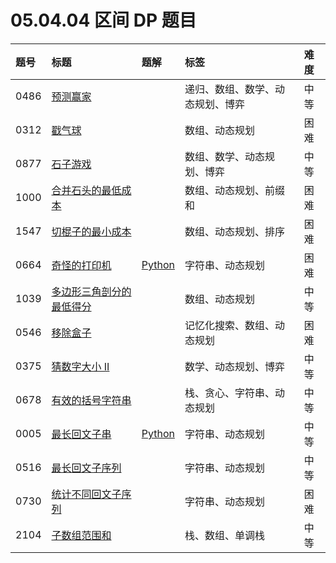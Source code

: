 # 05.04.04 区间 DP 题目

| 题号 | 标题 | 题解 | 标签 | 难度 |
| :------ | :------ | :------ | :------ | :------ |
| 0486 | [预测赢家](https://leetcode.cn/problems/predict-the-winner/) |  | 递归、数组、数学、动态规划、博弈 | 中等 |
| 0312 | [戳气球](https://leetcode.cn/problems/burst-balloons/) |  | 数组、动态规划 | 困难 |
| 0877 | [石子游戏](https://leetcode.cn/problems/stone-game/) |  | 数组、数学、动态规划、博弈 | 中等 |
| 1000 | [合并石头的最低成本](https://leetcode.cn/problems/minimum-cost-to-merge-stones/) |  | 数组、动态规划、前缀和 | 困难 |
| 1547 | [切棍子的最小成本](https://leetcode.cn/problems/minimum-cost-to-cut-a-stick/) |  | 数组、动态规划、排序 | 困难 |
| 0664 | [奇怪的打印机](https://leetcode.cn/problems/strange-printer/) | [Python](https://github.com/datawhalechina/leetcode-notes/tree/main/docs/solutions/0664.md) | 字符串、动态规划 | 困难 |
| 1039 | [多边形三角剖分的最低得分](https://leetcode.cn/problems/minimum-score-triangulation-of-polygon/) |  | 数组、动态规划 | 中等 |
| 0546 | [移除盒子](https://leetcode.cn/problems/remove-boxes/) |  | 记忆化搜索、数组、动态规划 | 困难 |
| 0375 | [猜数字大小 II](https://leetcode.cn/problems/guess-number-higher-or-lower-ii/) |  | 数学、动态规划、博弈 | 中等 |
| 0678 | [有效的括号字符串](https://leetcode.cn/problems/valid-parenthesis-string/) |  | 栈、贪心、字符串、动态规划 | 中等 |
| 0005 | [最长回文子串](https://leetcode.cn/problems/longest-palindromic-substring/) | [Python](https://github.com/datawhalechina/leetcode-notes/tree/main/docs/solutions/0005.md) | 字符串、动态规划 | 中等 |
| 0516 | [最长回文子序列](https://leetcode.cn/problems/longest-palindromic-subsequence/) |  | 字符串、动态规划 | 中等 |
| 0730 | [统计不同回文子序列](https://leetcode.cn/problems/count-different-palindromic-subsequences/) |  | 字符串、动态规划 | 困难 |
| 2104 | [子数组范围和](https://leetcode.cn/problems/sum-of-subarray-ranges/) |  | 栈、数组、单调栈 | 中等 |


